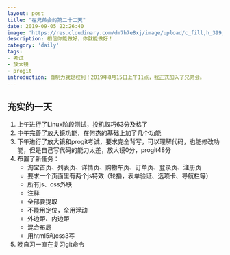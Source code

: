 ```yaml
---
layout: post
title: "在兄弟会的第二十二天"
date: 2019-09-05 22:26:40
image: 'https://res.cloudinary.com/dm7h7e8xj/image/upload/c_fill,h_399,w_760/v1501268554/sunrise_ttb9nk.jpg'
description: 相信你能做好，你就能做好！
category: 'daily'
tags:
- 考试
- 放大镜
- progit
introduction: 自制力就是权利！2019年8月15日上午11点，我正式加入了兄弟会。
---
```


## 充实的一天
1. 上午进行了Linux阶段测试，投机取巧63分及格了  
2. 中午完善了放大镜功能，在何杰的基础上加了几个功能  
3. 下午进行了放大镜和progit考试，要求完全背写，可以理解代码，也能修改功能，但是自己写代码的能力太差，放大镜0分，progit48分  
4. 布置了新任务：  
    - 淘宝首页、列表页、详情页、购物车页、订单页、登录页、注册页  
    - 要求一个页面里有两个js特效（轮播，表单验证、选项卡、导航栏等）  
    - 所有js、css外联  
    - 注释  
    - 全部要提取  
    - 不能用定位，全用浮动  
    - 外边距、内边距  
    - 混合布局  
    - 用html5和css3写  
5. 晚自习一直在复习git命令  



